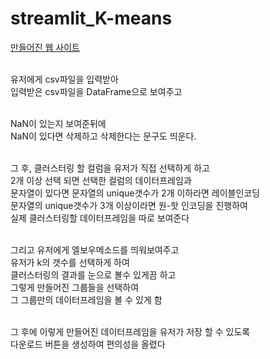 # streamlit_K-means
[만들어진 웹 사이트](http://ec2-3-39-248-200.ap-northeast-2.compute.amazonaws.com:8502/)<br/><br/>

유저에게 csv파일을 입력받아<br/>
입력받은 csv파일을 DataFrame으로 보여주고<br/><br/>

NaN이 있는지 보여준뒤에<br/>
NaN이 있다면 삭제하고 삭제한다는 문구도 띄운다.<br/><br/>

그 후, 클러스터링 할 컬럼을 유저가 직접 선택하게 하고<br/>
2개 이상 선택 되면 선택한 컬럼의 데이터프레임과<br/>
문자열이 있다면 문자열의 unique갯수가 2개 이하라면 레이블인코딩<br/>
문자열의 unique갯수가 3개 이상이라면 원-핫 인코딩을 진행하여<br/>
실제 클러스터링할 데이터프레임을 따로 보여준다<br/><br/>

그리고 유저에게 엘보우메소드를 띄워보여주고<br/>
유저가 k의 갯수를 선택하게 하여<br/>
클러스터링의 결과를 눈으로 볼수 있게끔 하고<br/>
그렇게 만들어진 그룹들을 선택하여<br/>
그 그룹만의 데이터프레임을 볼 수 있게 함<br/><br/>

그 후에 이렇게 만들어진 데이터프레임을 유저가 저장 할 수 있도록<br/>
다운로드 버튼을 생성하여 편의성을 올렸다<br/>




